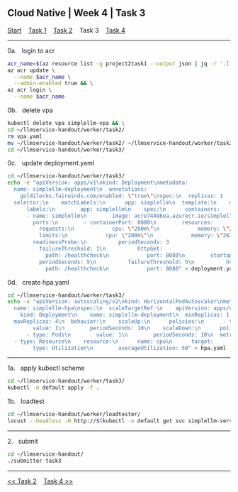 ## Cloud Native | Week 4 | Task 3

[Start](https://github.com/AFC-AI2C-Cohort-04/coleman-code/blob/main/cloud_native/week_4/start.md)    [Task 1](https://github.com/AFC-AI2C-Cohort-04/coleman-code/blob/main/cloud_native/week_4/task_1.md)    [Task 2](https://github.com/AFC-AI2C-Cohort-04/coleman-code/blob/main/cloud_native/week_4/task_2.md)    Task 3    [Task 4](https://github.com/AFC-AI2C-Cohort-04/coleman-code/blob/main/cloud_native/week_4/task_4.md)

---

0a.   login to acr
``` bash
acr_name=$(az resource list -g project2task1 --output json | jq -r '.[] | select(.type == "Microsoft.ContainerRegistry/registries") | .name') && \
az acr update \
  --name $acr_name \
  --admin-enabled true && \
az acr login \
  --name $acr_name
```

0b.   delete vpa
``` bash
kubectl delete vpa simplellm-vpa && \
cd ~/llmservice-handout/worker/task2/
rm vpa.yaml
mv ~/llmservice-handout/worker/task2/ ~/llmservice-handout/worker/task3/
cd ~/llmservice-handout/worker/task3/
```

0c.   update deployment.yaml
``` bash
cd ~/llmservice-handout/worker/task3/
echo -e "apiVersion: apps/v1\nkind: Deployment\nmetadata:
  name: simplellm-deployment\n  annotations:
    goldilocks.fairwinds.com/enabled: \"true\"\nspec:\n  replicas: 1
  selector:\n    matchLabels:\n      app: simplellm\n  template:\n    metadata:
      labels:\n        app: simplellm\n    spec:\n      containers:
      - name: simplellm\n        image: acre74498ea.azurecr.io/simplellm:v1.0.0
        ports:\n        - containerPort: 8080\n        resources:
          requests:\n            cpu: \"200m\"\n            memory: \"263M\"
          limits:\n            cpu: \"200m\"\n            memory: \"263M\"
        readinessProbe:\n          periodSeconds: 3
          failureThreshold: 1\n          httpGet:
            path: /healthcheck\n            port: 8080\n        startupProbe:
          periodSeconds: 5\n          failureThreshold: 5\n          httpGet:
            path: /healthcheck\n            port: 8080" > deployment.yaml
```

0d.   create hpa.yaml
``` bash
cd ~/llmservice-handout/worker/task3/
echo -e "apiVersion: autoscaling/v2\nkind: HorizontalPodAutoscaler\nmetadata:
  name: simplellm-hpa\nspec:\n  scaleTargetRef:\n    apiVersion: apps/v1
    kind: Deployment\n    name: simplellm-deployment\n  minReplicas: 1
  maxReplicas: 4\n  behavior:\n    scaleUp:\n      policies:\n      - type: Pods
        value: 1\n        periodSeconds: 10\n    scaleDown:\n      policies:
      - type: Pods\n        value: 1\n        periodSeconds: 10\n  metrics:
  - type: Resource\n    resource:\n      name: cpu\n      target:
        type: Utilization\n        averageUtilization: 50" > hpa.yaml
```

---

1a.   apply kubectl scheme
``` bash
cd ~/llmservice-handout/worker/task3/
kubectl -n default apply -f .
```

1b.   loadtest
``` bash
cd ~/llmservice-handout/worker/loadtester/
locust --headless -H http://$(kubectl -n default get svc simplellm-service -o json | jq -r '.status.loadBalancer.ingress[0].ip') -u 3 -r 1
```

---

2.   submit
``` bash
cd ~/llmservice-handout/
./submitter task3
```

---

[<< Task 2](https://github.com/AFC-AI2C-Cohort-04/coleman-code/blob/main/cloud_native/week_4/task_2.md)    [Task 4 >>](https://github.com/AFC-AI2C-Cohort-04/coleman-code/blob/main/cloud_native/week_4/task_4.md)
